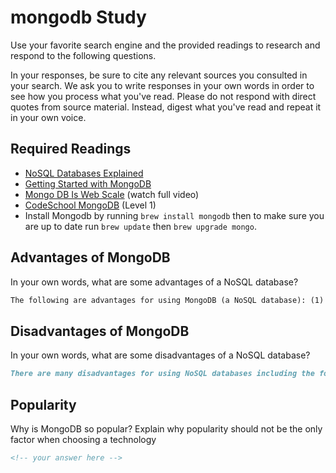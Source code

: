 # mongodb Study

Use your favorite search engine and the provided readings to research and
respond to the following questions.

In your responses, be sure to cite any relevant sources you consulted in your
search. We ask you to write responses in your own words in order to see how you
process what you've read. Please do not respond with direct quotes from source
material. Instead, digest what you've read and repeat it in your own voice.

## Required Readings

- [NoSQL Databases Explained](https://www.mongodb.com/nosql-explained)
- [Getting Started with MongoDB](https://docs.mongodb.org/getting-started/shell/)
- [Mongo DB Is Web Scale](https://www.youtube.com/watch?v=b2F-DItXtZs) (watch full video)
- [CodeSchool MongoDB](https://www.codeschool.com/courses/the-magical-marvels-of-mongodb) (Level 1)
- Install Mongodb by running `brew install mongodb` then to make sure you are up
to date run `brew update` then `brew upgrade mongo`.

## Advantages of MongoDB

In your own words, what are some advantages of a NoSQL database?

```md
The following are advantages for using MongoDB (a NoSQL database): (1) There is no schema.  Because of this, you can have as many fields as you would like and you can add the data to another document at any time.  (2) It is flexible.  If you do not know how you would like to organize your data at a given time, MongoDB is beneficial because changes can be made easily. (3) Time Efficiency.  A database can be put together and modified at a much faster rate than that of a SQL database
```

## Disadvantages of MongoDB

In your own words, what are some disadvantages of a NoSQL database?

```md
There are many disadvantages for using NoSQL databases including the following: (1) Data is less secure with MongoDB than with a SQL database. (2) If the amount of data in the database increases by a large amount, there is risk of insertion failures. (3) Updating the database is not immediate and there could be potential problems resulting from this.
```

## Popularity

Why is MongoDB so popular?  Explain why popularity should not be the only factor
when choosing a technology

```md
<!-- your answer here -->
```

